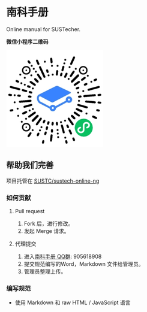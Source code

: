 # 南科手册

Online manual for SUSTecher.

**微信小程序二维码**

![qrcode](./docs/qr-code.jpg)

## 帮助我们完善

项目托管在 [SUSTC/sustech-online-ng](https://github.com/sustc/sustech-online-ng)

### 如何贡献

1. Pull request
    1. Fork 后，进行修改。
    2. 发起 Merge 请求。

2. 代理提交
    1. 进入[南科手册 QQ群](https://jq.qq.com/?_wv=1027&k=5D8EgDF): 905618908
    2. 提交规范编写的Word，Markdown 文件给管理员。
    3. 管理员整理上传。

### 编写规范

* 使用 Markdown 和 raw HTML / JavaScript 语言

